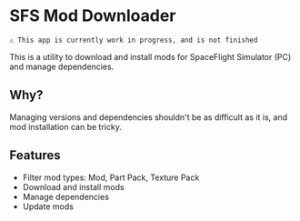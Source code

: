 # SFS Mod Downloader

```
⚠️ This app is currently work in progress, and is not finished
```

This is a utility to download and install mods for SpaceFlight Simulator (PC) and manage dependencies.

## Why?

Managing versions and dependencies shouldn't be as difficult as it is, and mod installation can be tricky.

## Features

* Filter mod types: Mod, Part Pack, Texture Pack
* Download and install mods
* Manage dependencies
* Update mods
